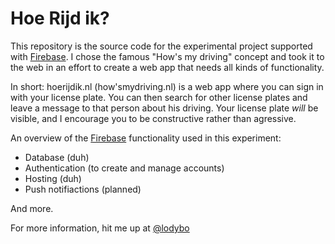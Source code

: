 # Hoe Rijd ik?

This repository is the source code for the experimental project supported with [Firebase](https://firebase.google.com).
I chose the famous "How's my driving" concept and took it to the web in an effort to create a web app that needs all kinds of functionality.

In short: hoerijdik.nl (how'smydriving.nl) is a web app where you can sign in with your license plate. You can then search for other license plates and leave a message to that person about his driving.
Your license plate *will* be visible, and I encourage you to be constructive rather than agressive.

An overview of the [Firebase](https://firebase.google.com) functionality used in this experiment:
* Database (duh)
* Authentication (to create and manage accounts)
* Hosting (duh)
* Push notifiactions (planned)

And more.

For more information, hit me up at [@lodybo](https://www.twitter.com/lodybo)